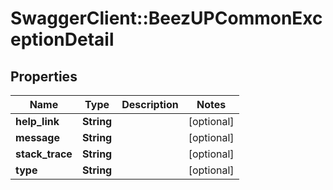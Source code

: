 # SwaggerClient::BeezUPCommonExceptionDetail

## Properties
Name | Type | Description | Notes
------------ | ------------- | ------------- | -------------
**help_link** | **String** |  | [optional] 
**message** | **String** |  | [optional] 
**stack_trace** | **String** |  | [optional] 
**type** | **String** |  | [optional] 


